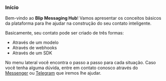 ### Início

Bem-vindo ao **Blip Messaging Hub**! Vamos apresentar os conceitos básicos da plataforma para lhe ajudar na construção do seu contato inteligente.

Basicamente, seu contato pode ser criado de três formas:
- Através de um modelo
- Através de webhooks
- Através de um SDK

No menu lateral você encontra o passo a passo para cada situação. Caso você tenha alguma dúvida, entre em contato conosco através do [Messenger](http://m.me/blipajuda) ou [Telegram](https://telegram.me/blip_ajuda_bot) que iremos lhe ajudar.

